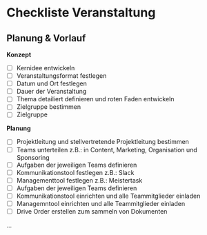 # Checkliste Veranstaltung

## Planung & Vorlauf

**Konzept**
- [ ] Kernidee entwickeln
- [ ] Veranstaltungsformat festlegen
- [ ] Datum und Ort festlegen
- [ ] Dauer der Veranstaltung
- [ ] Thema detailiert definieren und roten Faden entwickeln
- [ ] Zielgruppe bestimmen
- [ ] Zielgruppe

**Planung**
- [ ] Projektleitung und stellvertretende Projektleitung bestimmen
- [ ] Teams unterteilen z.B.: in Content, Marketing, Organisation und Sponsoring
- [ ] Aufgaben der jeweiligen Teams definieren
- [ ] Kommunikationstool festlegen z.B.: Slack
- [ ] Managementtool festlegen z.B.: Meistertask 
- [ ] Aufgaben der jeweiligen Teams definieren
- [ ] Kommunikationstool einrichten und alle Teammitglieder einladen
- [ ] Managemntool einrichten und alle Teammitglieder einladen
- [ ] Drive Order erstellen zum sammeln von Dokumenten 

...
